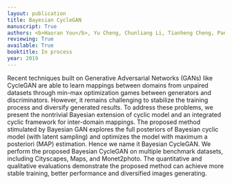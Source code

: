 ```yaml
---
layout: publication
title: Bayesian CycleGAN
manuscript: True
authors: <b>Haoran You</b>, Yu Cheng, Chunliang Li, Tianheng Cheng, Pan Zhou
reviewing: True
available: True
booktitle: In process
year: 2019
---
```

Recent techniques built on Generative Adversarial Networks (GANs) like CycleGAN are able to learn mappings between domains from unpaired datasets through min-max optimization games between generators and discriminators. However, it remains challenging to stabilize the training process and diversify generated results.
To address these problems, we present the nontrivial Bayesian extension of cyclic model and an integrated cyclic framework for inter-domain mappings. The proposed method stimulated by Bayesian GAN explores the full posteriors of Bayesian cyclic model (with latent sampling) and optimizes the model with maximum a posteriori (MAP) estimation. Hence we name it Bayesian CycleGAN. We perform the proposed Bayesian CycleGAN on multiple benchmark datasets, including Cityscapes, Maps, and Monet2photo. The
quantitative and qualitative evaluations demonstrate the proposed method can achieve more stable training, better
performance and diversified images generating.